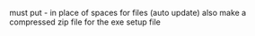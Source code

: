 must put - in place of spaces for files (auto update)
also make a compressed zip file for the exe setup file